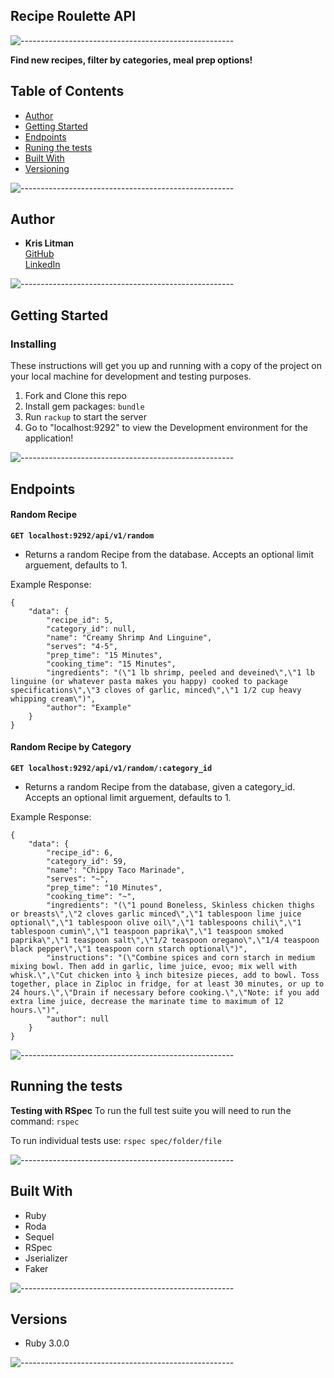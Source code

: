 ## Recipe Roulette API

![-----------------------------------------------------](https://raw.githubusercontent.com/andreasbm/readme/master/assets/lines/cloudy.png)

**Find new recipes, filter by categories, meal prep options!**

## Table of Contents

  - [Author](#author)
  - [Getting Started](#getting-started)
  - [Endpoints](#endpoints)
  - [Runing the tests](#running-the-tests)
  - [Built With](#built-with)
  - [Versioning](#versions)

![-----------------------------------------------------](https://raw.githubusercontent.com/andreasbm/readme/master/assets/lines/cloudy.png)

## Author

  - **Kris Litman**<br>
    [GitHub](https://github.com/krislitman)<br>
    [LinkedIn](https://www.linkedin.com/in/kris-litman/)

![-----------------------------------------------------](https://raw.githubusercontent.com/andreasbm/readme/master/assets/lines/cloudy.png)

## Getting Started

### Installing

These instructions will get you up and running with a copy of the project on
your local machine for development and testing purposes.

1. Fork and Clone this repo
2. Install gem packages: `bundle`
3. Run `rackup` to start the server
4. Go to "localhost:9292" to view the Development environment for the application!

![-----------------------------------------------------](https://raw.githubusercontent.com/andreasbm/readme/master/assets/lines/cloudy.png)

## Endpoints

#### Random Recipe
**`GET localhost:9292/api/v1/random`**
<ul><li>Returns a random Recipe from the database. Accepts an optional limit arguement, defaults to 1.</li></ul>

Example Response:
```
{
    "data": {
        "recipe_id": 5,
        "category_id": null,
        "name": "Creamy Shrimp And Linguine",
        "serves": "4-5",
        "prep_time": "15 Minutes",
        "cooking_time": "15 Minutes",
        "ingredients": "(\"1 lb shrimp, peeled and deveined\",\"1 lb linguine (or whatever pasta makes you happy) cooked to package specifications\",\"3 cloves of garlic, minced\",\"1 1/2 cup heavy whipping cream\")",
        "author": "Example"
    }
}
```

#### Random Recipe by Category
**`GET localhost:9292/api/v1/random/:category_id`**
<ul><li>Returns a random Recipe from the database, given a category_id. Accepts an optional limit arguement, defaults to 1.</li></ul>

Example Response:
```
{
    "data": {
        "recipe_id": 6,
        "category_id": 59,
        "name": "Chippy Taco Marinade",
        "serves": "~",
        "prep_time": "10 Minutes",
        "cooking_time": "~",
        "ingredients": "(\"1 pound Boneless, Skinless chicken thighs or breasts\",\"2 cloves garlic minced\",\"1 tablespoon lime juice optional\",\"1 tablespoon olive oil\",\"1 tablespoons chili\",\"1 tablespoon cumin\",\"1 teaspoon paprika\",\"1 teaspoon smoked paprika\",\"1 teaspoon salt\",\"1/2 teaspoon oregano\",\"1/4 teaspoon black pepper\",\"1 teaspoon corn starch optional\")",
        "instructions": "(\"Combine spices and corn starch in medium mixing bowl. Then add in garlic, lime juice, evoo; mix well with whisk.\",\"Cut chicken into ¾ inch bitesize pieces, add to bowl. Toss together, place in Ziploc in fridge, for at least 30 minutes, or up to 24 hours.\",\"Drain if necessary before cooking.\",\"Note: if you add extra lime juice, decrease the marinate time to maximum of 12 hours.\")",
        "author": null
    }
}
```


![-----------------------------------------------------](https://raw.githubusercontent.com/andreasbm/readme/master/assets/lines/cloudy.png)

## Running the tests

**Testing with RSpec**
To run the full test suite you will need to run the command:
`rspec`

To run individual tests use:
`rspec spec/folder/file`

![-----------------------------------------------------](https://raw.githubusercontent.com/andreasbm/readme/master/assets/lines/cloudy.png)

## Built With

- Ruby
- Roda
- Sequel
- RSpec
- Jserializer
- Faker

![-----------------------------------------------------](https://raw.githubusercontent.com/andreasbm/readme/master/assets/lines/cloudy.png)

## Versions

- Ruby 3.0.0

![-----------------------------------------------------](https://raw.githubusercontent.com/andreasbm/readme/master/assets/lines/cloudy.png)

